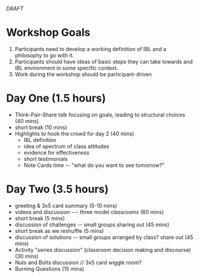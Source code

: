 *DRAFT*

# Workshop Goals #

1. Participants need to develop a working definition of IBL and a philosophy to go with it.
2. Participants should have ideas of basic steps they can take towards and IBL environment in some specific context.
3. Work during the workshop should be participant-driven

# Day One (1.5 hours) #

* Think-Pair-Share talk focusing on goals, leading to structural choices (40 mins)
* short break (10 mins)
* Highlights to hook the crowd for day 2 (40 mins)
	* IBL definition
	* idea of spectrum of class attitudes
	* evidence for effectiveness
	* short testimonials
	* Note Cards time  -- "what do you want to see tomorrow?"


# Day Two (3.5 hours) #

* greeting & 3x5 card summary (5-10 mins)
* videos and discussion --- three model classrooms (60 mins)
* short break (5 mins)
* discussion of challenges -- small groups sharing out (45 mins)
* short break as we reshuffle (5 mins)
* discussion of solutions -- small groups arranged by class? share out (45 mins)
* Activity "series discussion" (classroom decision making and discourse) (30 mins)
* Nuts and Bolts discussion // 3x5 card wiggle room?
* Burning Questions (15 mins)